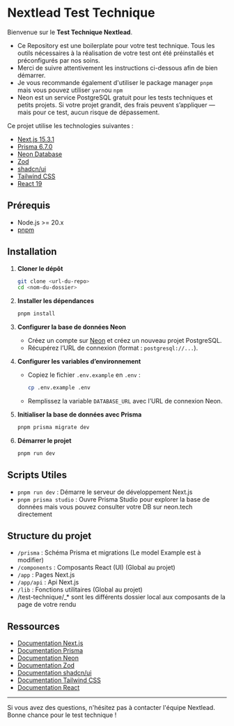 # Nextlead Test Technique

Bienvenue sur le **Test Technique Nextlead**.

- Ce Repository est une boilerplate pour votre test technique. Tous les outils nécessaires à la réalisation de votre test ont été préinstallés et préconfigurés par nos soins.
- Merci de suivre attentivement les instructions ci-dessous afin de bien démarrer.
- Je vous recommande également d'utiliser le package manager `pnpm` mais vous pouvez utiliser `yarn`ou `npm`
- Neon est un service PostgreSQL gratuit pour les tests techniques et petits projets. Si votre projet grandit, des frais peuvent s’appliquer — mais pour ce test, aucun risque de dépassement.

Ce projet utilise les technologies suivantes :

- [Next.js 15.3.1](https://nextjs.org/)
- [Prisma 6.7.0](https://www.prisma.io/)
- [Neon Database](https://neon.tech/)
- [Zod](https://zod.dev/)
- [shadcn/ui](https://ui.shadcn.com/)
- [Tailwind CSS](https://tailwindcss.com/)
- [React 19](https://react.dev/)

## Prérequis

- Node.js >= 20.x
- [pnpm](https://pnpm.io/installation)

## Installation

1. **Cloner le dépôt**

   ```bash
   git clone <url-du-repo>
   cd <nom-du-dossier>
   ```

2. **Installer les dépendances**

   ```bash
   pnpm install
   ```

3. **Configurer la base de données Neon**

   - Créez un compte sur [Neon](https://neon.tech/) et créez un nouveau projet PostgreSQL.
   - Récupérez l’URL de connexion (format : `postgresql://...`).

4. **Configurer les variables d’environnement**

   - Copiez le fichier `.env.example` en `.env` :
     ```bash
     cp .env.example .env
     ```
   - Remplissez la variable `DATABASE_URL` avec l’URL de connexion Neon.

5. **Initialiser la base de données avec Prisma**

   ```bash
   pnpm prisma migrate dev
   ```

6. **Démarrer le projet**

   ```bash
   pnpm run dev
   ```

## Scripts Utiles

- `pnpm run dev` : Démarre le serveur de développement Next.js
- `pnpm prisma studio` : Ouvre Prisma Studio pour explorer la base de données mais vous pouvez consulter votre DB sur neon.tech directement

## Structure du projet

- `/prisma` : Schéma Prisma et migrations (Le model Example est à modifier)
- `/components` : Composants React (UI) (Global au projet)
- `/app` : Pages Next.js
- `/app/api` : Api Next.js
- `/lib` : Fonctions utilitaires (Global au projet)
- /test-technique/_* sont les différents dossier local aux composants de la page de votre rendu

## Ressources

- [Documentation Next.js](https://nextjs.org/docs)
- [Documentation Prisma](https://www.prisma.io/docs)
- [Documentation Neon](https://neon.tech/docs/introduction)
- [Documentation Zod](https://zod.dev/?id=table-of-contents)
- [Documentation shadcn/ui](https://ui.shadcn.com/docs)
- [Documentation Tailwind CSS](https://tailwindcss.com/docs)
- [Documentation React](https://react.dev/)

---

Si vous avez des questions, n'hésitez pas à contacter l'équipe Nextlead. Bonne chance pour le test technique !
